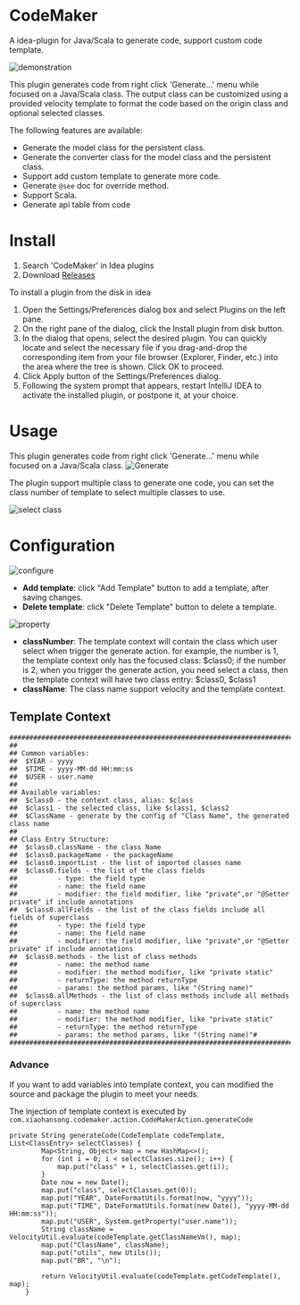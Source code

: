 # CodeMaker
A idea-plugin for Java/Scala to generate code, support custom code template.

![demonstration](https://blog.xiaohansong.com/media/15473672636863/15473884273212.gif)

This plugin generates code from right click 'Generate...' menu while focused on a Java/Scala class. The output class can be customized using a provided velocity template to format the code based on the origin class and optional selected classes.</p>

The following features are available: 

- Generate the model class for the persistent class.
- Generate the converter class for the model class and the persistent class.
- Support add custom template to generate more code.
- Generate `@see` doc for override method.
- Support Scala.
- Generate api table from code 

# Install
1. Search 'CodeMaker' in Idea plugins
2. Download [Releases](https://github.com/x-hansong/CodeMaker/releases)

To install a plugin from the disk in idea

1. Open the Settings/Preferences dialog box and select Plugins on the left pane.
2. On the right pane of the dialog, click the Install plugin from disk button.
3. In the dialog that opens, select the desired plugin. You can quickly locate and select the necessary file if you drag-and-drop the corresponding item from your file browser (Explorer, Finder, etc.) into the area where the tree is shown. Click OK to proceed.
4. Click Apply button of the Settings/Preferences dialog.
5. Following the system prompt that appears, restart IntelliJ IDEA to activate the installed plugin, or postpone it, at your choice.

# Usage
This plugin generates code from right click 'Generate...' menu while focused on a Java/Scala class. 
![Generate](https://blog.xiaohansong.com/media/15473672636863/15473884589294.png)

The plugin support multiple class to generate one code, you can set the class number of template to select multiple classes to use.

![select class](https://blog.xiaohansong.com/media/15473672636863/15473884679965.png)

# Configuration
![configure](https://blog.xiaohansong.com/media/15473672636863/15473884761333.png)
- **Add template**: click "Add Template" button to add a template, after saving changes.
- **Delete template**: click "Delete Template" button to delete a template.

![property](https://blog.xiaohansong.com/media/15473672636863/15473884844568.png)
- **classNumber**: The template context will contain the class which user select when trigger the generate action. for example, the number is 1, the template context only has the focused class: $class0; if the number is 2, when you trigger the generate action, you need select a class, then the template context will have two class entry: $class0, $class1
- **className**: The class name support velocity and the template context.

## Template Context
```
########################################################################################
##
## Common variables:
##  $YEAR - yyyy
##  $TIME - yyyy-MM-dd HH:mm:ss
##  $USER - user.name
##
## Available variables:
##  $class0 - the context class, alias: $class
##  $class1 - the selected class, like $class1, $class2
##  $ClassName - generate by the config of "Class Name", the generated class name
##
## Class Entry Structure:
##  $class0.className - the class Name
##  $class0.packageName - the packageName
##  $class0.importList - the list of imported classes name
##  $class0.fields - the list of the class fields
##          - type: the field type
##          - name: the field name
##          - modifier: the field modifier, like "private",or "@Setter private" if include annotations
##  $class0.allFields - the list of the class fields include all fields of superclass
##          - type: the field type
##          - name: the field name
##          - modifier: the field modifier, like "private",or "@Setter private" if include annotations
##  $class0.methods - the list of class methods
##          - name: the method name
##          - modifier: the method modifier, like "private static"
##          - returnType: the method returnType
##          - params: the method params, like "(String name)"
##  $class0.allMethods - the list of class methods include all methods of superclass
##          - name: the method name
##          - modifier: the method modifier, like "private static"
##          - returnType: the method returnType
##          - params: the method params, like "(String name)"#
########################################################################################
```

### Advance
If you want to add variables into template context, you can modified the source and package the plugin to meet your needs.

The injection of template context is executed by `com.xiaohansong.codemaker.action.CodeMakerAction.generateCode`

```
private String generateCode(CodeTemplate codeTemplate, List<ClassEntry> selectClasses) {
        Map<String, Object> map = new HashMap<>();
        for (int i = 0; i < selectClasses.size(); i++) {
            map.put("class" + i, selectClasses.get(i));
        }
        Date now = new Date();
        map.put("class", selectClasses.get(0));
        map.put("YEAR", DateFormatUtils.format(now, "yyyy"));
        map.put("TIME", DateFormatUtils.format(new Date(), "yyyy-MM-dd HH:mm:ss"));
        map.put("USER", System.getProperty("user.name"));
        String className = VelocityUtil.evaluate(codeTemplate.getClassNameVm(), map);
        map.put("ClassName", className);
        map.put("utils", new Utils());
        map.put("BR", "\n");

        return VelocityUtil.evaluate(codeTemplate.getCodeTemplate(), map);
    }
```
